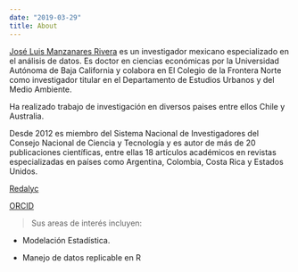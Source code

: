```yaml
---
date: "2019-03-29"
title: About
---
```


[José Luis Manzanares Rivera](https://www.colef.mx/posgrado/profesores/borrador-automatico-31/)
es un investigador mexicano especializado en el análisis de datos. Es doctor en ciencias económicas por la  Universidad Autónoma de Baja California y colabora en El Colegio de la Frontera Norte como investigador titular en el Departamento de Estudios Urbanos y del Medio Ambiente. 

Ha realizado trabajo de investigación en diversos paises entre ellos Chile y Australia.

Desde 2012 es miembro del Sistema Nacional de Investigadores del Consejo Nacional de Ciencia y Tecnología y es autor de más de 20 publicaciones científicas, entre ellas 18 artículos académicos en revistas especializadas en países como Argentina, Colombia, Costa Rica y Estados Unidos.  


[Redalyc](http://www.redalyc.org/autor.oa?id=20835)

[ORCID](http://orcid.org/0000-0003-3394-4967)


> Sus areas de interés incluyen:

+ Modelación Estadística.

+ Manejo de datos replicable en R

